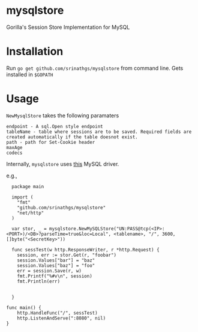 mysqlstore
==========

Gorilla's Session Store Implementation for MySQL

Installation
===========

Run `go get github.com/srinathgs/mysqlstore` from command line. Gets installed in `$GOPATH`

Usage
=====

`NewMysqlStore` takes the following paramaters

    endpoint - A sql.Open style endpoint
    tableName - table where sessions are to be saved. Required fields are created automatically if the table doesnot exist.
    path - path for Set-Cookie header
    maxAge 
    codecs

Internally, `mysqlstore` uses [this](https://github.com/go-sql-driver/mysql) MySQL driver.

e.g.,
      

      package main
  
      import (
  	    "fmt"
  	    "github.com/srinathgs/mysqlstore"
  	    "net/http"
      )
  
      var stor, _ = mysqlstore.NewMySQLStore("UN:PASS@tcp(<IP>:<PORT>)/<DB>?parseTime=true&loc=Local", <tablename>, "/", 3600, []byte("<SecretKey>"))
  
      func sessTest(w http.ResponseWriter, r *http.Request) {
  	    session, err := stor.Get(r, "foobar")
  	    session.Values["bar"] = "baz"
  	    session.Values["baz"] = "foo"
  	    err = session.Save(r, w)
  	    fmt.Printf("%#v\n", session)
  	    fmt.Println(err)
  	
      
      }

    func main() {
    	http.HandleFunc("/", sessTest)
    	http.ListenAndServe(":8080", nil)
    }

